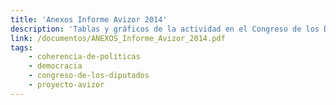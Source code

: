 ```yaml
---
title: 'Anexos Informe Avizor 2014'
description: 'Tablas y gráficos de la actividad en el Congreso de los Diputados de los siete grupos parlamentarios'
link: /documentos/ANEXOS_Informe_Avizor_2014.pdf
tags:
    - coherencia-de-politicas
    - democracia
    - congreso-de-los-diputados
    - proyecto-avizor
---
```

